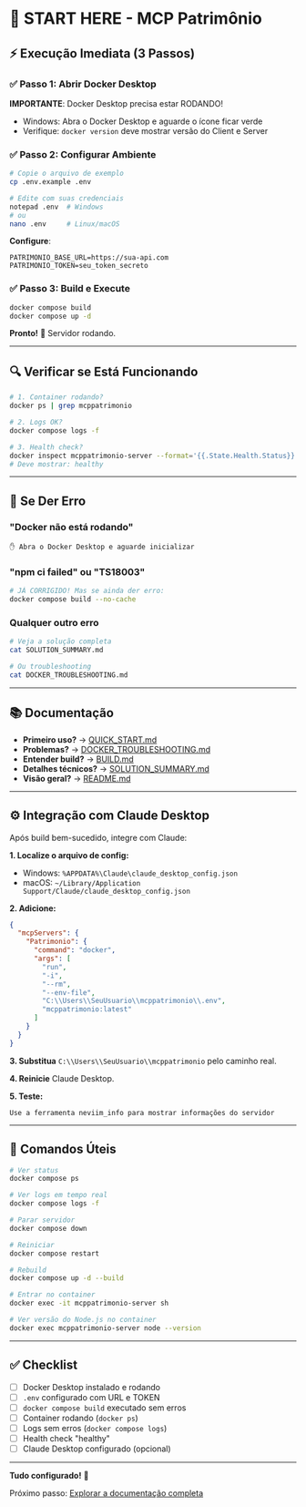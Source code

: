 # 🚀 START HERE - MCP Patrimônio

## ⚡ Execução Imediata (3 Passos)

### ✅ Passo 1: Abrir Docker Desktop
**IMPORTANTE**: Docker Desktop precisa estar RODANDO!

- Windows: Abra o Docker Desktop e aguarde o ícone ficar verde
- Verifique: `docker version` deve mostrar versão do Client e Server

### ✅ Passo 2: Configurar Ambiente

```bash
# Copie o arquivo de exemplo
cp .env.example .env

# Edite com suas credenciais
notepad .env  # Windows
# ou
nano .env     # Linux/macOS
```

**Configure**:
```env
PATRIMONIO_BASE_URL=https://sua-api.com
PATRIMONIO_TOKEN=seu_token_secreto
```

### ✅ Passo 3: Build e Execute

```bash
docker compose build
docker compose up -d
```

**Pronto!** 🎉 Servidor rodando.

---

## 🔍 Verificar se Está Funcionando

```bash
# 1. Container rodando?
docker ps | grep mcppatrimonio

# 2. Logs OK?
docker compose logs -f

# 3. Health check?
docker inspect mcppatrimonio-server --format='{{.State.Health.Status}}'
# Deve mostrar: healthy
```

---

## 🐛 Se Der Erro

### "Docker não está rodando"
```
✋ Abra o Docker Desktop e aguarde inicializar
```

### "npm ci failed" ou "TS18003"
```bash
# JÁ CORRIGIDO! Mas se ainda der erro:
docker compose build --no-cache
```

### Qualquer outro erro
```bash
# Veja a solução completa
cat SOLUTION_SUMMARY.md

# Ou troubleshooting
cat DOCKER_TROUBLESHOOTING.md
```

---

## 📚 Documentação

- **Primeiro uso?** → [QUICK_START.md](QUICK_START.md)
- **Problemas?** → [DOCKER_TROUBLESHOOTING.md](DOCKER_TROUBLESHOOTING.md)
- **Entender build?** → [BUILD.md](BUILD.md)
- **Detalhes técnicos?** → [SOLUTION_SUMMARY.md](SOLUTION_SUMMARY.md)
- **Visão geral?** → [README.md](README.md)

---

## ⚙️ Integração com Claude Desktop

Após build bem-sucedido, integre com Claude:

**1. Localize o arquivo de config:**
- Windows: `%APPDATA%\Claude\claude_desktop_config.json`
- macOS: `~/Library/Application Support/Claude/claude_desktop_config.json`

**2. Adicione:**
```json
{
  "mcpServers": {
    "Patrimonio": {
      "command": "docker",
      "args": [
        "run",
        "-i",
        "--rm",
        "--env-file",
        "C:\\Users\\SeuUsuario\\mcppatrimonio\\.env",
        "mcppatrimonio:latest"
      ]
    }
  }
}
```

**3. Substitua** `C:\\Users\\SeuUsuario\\mcppatrimonio` pelo caminho real.

**4. Reinicie** Claude Desktop.

**5. Teste:**
```
Use a ferramenta neviim_info para mostrar informações do servidor
```

---

## 🎯 Comandos Úteis

```bash
# Ver status
docker compose ps

# Ver logs em tempo real
docker compose logs -f

# Parar servidor
docker compose down

# Reiniciar
docker compose restart

# Rebuild
docker compose up -d --build

# Entrar no container
docker exec -it mcppatrimonio-server sh

# Ver versão do Node.js no container
docker exec mcppatrimonio-server node --version
```

---

## ✅ Checklist

- [ ] Docker Desktop instalado e rodando
- [ ] `.env` configurado com URL e TOKEN
- [ ] `docker compose build` executado sem erros
- [ ] Container rodando (`docker ps`)
- [ ] Logs sem erros (`docker compose logs`)
- [ ] Health check "healthy"
- [ ] Claude Desktop configurado (opcional)

---

**Tudo configurado!** 🚀

Próximo passo: [Explorar a documentação completa](README.md)

